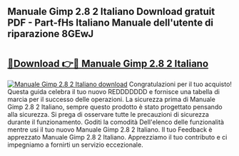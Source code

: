 ## Manuale Gimp 2.8 2 Italiano Download gratuit PDF - Part-fHs Italiano Manuale dell'utente di riparazione 8GEwJ

# <h2><a href="http://dfg1zh.blite.top/?on=Manuale+Gimp+2.8+2+Italiano">🔗Download 👉🔴 Manuale Gimp 2.8 2 Italiano</a></h2>

[![Manuale Gimp 2.8 2 Italiano download](https://i.imgur.com/lujVjoI.png)](http://dfg1zh.blite.top/?on=Manuale+Gimp+2.8+2+Italiano)
Congratulazioni per il tuo acquisto! Questa guida celebra il tuo nuovo REDDDDDDD e fornisce una tabella di marcia per il successo delle operazioni. La sicurezza prima di Manuale Gimp 2.8 2 Italiano, sempre questo prodotto è stato progettato pensando alla sicurezza. Si prega di osservare tutte le precauzioni di sicurezza durante il funzionamento. Goditi la comodità Dell'elenco delle funzionalità mentre usi il tuo nuovo Manuale Gimp 2.8 2 Italiano. Il tuo Feedback è apprezzato Manuale Gimp 2.8 2 Italiano. Apprezziamo il tuo contributo e ci impegniamo a fornirti un servizio eccezionale.
